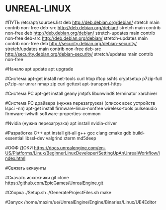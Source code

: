 # UNREAL-LINUX

#ПУТЬ /etc/apt/sources.list
deb http://deb.debian.org/debian/ stretch main contrib non-free
deb-src http://deb.debian.org/debian/ stretch main contrib non-free
deb http://deb.debian.org/debian/ stretch-updates main contrib non-free
deb-src http://deb.debian.org/debian/ stretch-updates main contrib non-free
deb http://security.debian.org/debian-security/ stretch/updates main contrib non-free
deb-src http://security.debian.org/debian-security/ stretch/updates main contrib non-free

#Начало
apt update
apt upgrade

#Система
apt-get install net-tools curl htop iftop sshfs cryptsetup p7zip-full p7zip-rar unrar nmap zip curl gettext apt-transport-https 

#Система PC
apt-get install geany jmtpfs libunwind8 terminator xarchiver

#Система PC драйвера (нужна перезагрузка) (список всех устройств lspci -nn)
apt-get install firmware-linux-nonfree wireless-tools pulseaudio firmware-iwlwifi software-properties-common

#Nvidia (нужна перезагрузка)
apt install nvidia-driver

#Разработка C++
apt install git-all g++ gcc clang cmake gdb build-essential libssl-dev valgrind xterm md5deep


#ОФФ ДОКИ
https://docs.unrealengine.com/en-US/Platforms/Linux/BeginnerLinuxDeveloper/SettingUpAnUnrealWorkflow/index.html

#Связать аккаунты

#Скачать исхожники
git clone https://github.com/EpicGames/UnrealEngine.git

#Сборка
./Setup.sh
./GenerateProjectFiles.sh
make

#Запуск
/home/maxim/ue/UnrealEngine/Engine/Binaries/Linux/UE4Editor
